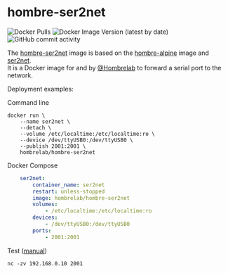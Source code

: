 # hombre-ser2net
![Docker Pulls](https://img.shields.io/docker/pulls/hombrelab/hombre-ser2net) ![Docker Image Version (latest by date)](https://img.shields.io/docker/v/hombrelab/hombre-ser2net) ![GitHub commit activity](https://img.shields.io/github/last-commit/hombrelab/hombre-ser2net)  

The [hombre-ser2net](https://hub.docker.com/repository/docker/hombrelab/hombre-ser2net) image is based on the [hombre-alpine](https://hub.docker.com/repository/docker/hombrelab/hombre-alpine) image and [ser2net](https://linux.die.net/man/8/ser2net).  
It is a Docker image for and by [@Hombrelab](me@hombrelab.com) to forward a serial port to the network.

Deployment examples:

Command line
```shell script
docker run \
    --name ser2net \
    --detach \
    --volume /etc/localtime:/etc/localtime:ro \
    --device /dev/ttyUSB0:/dev/ttyUSB0 \
    --publish 2001:2001 \
    hombrelab/hombre-ser2net
```
Docker Compose
```yaml
    ser2net:
        container_name: ser2net
        restart: unless-stopped
        image: hombrelab/hombre-ser2net
        volumes:
            - /etc/localtime:/etc/localtime:ro
        devices:
            - /dev/ttyUSB0:/dev/ttyUSB0
        ports:
            - 2001:2001
```
Test ([manual](https://www.commandlinux.com/man-page/man1/nc.1.html))
```shell script
nc -zv 192.168.0.10 2001
```